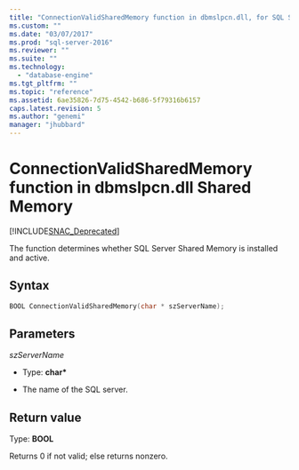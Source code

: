 ```yaml
---
title: "ConnectionValidSharedMemory function in dbmslpcn.dll, for SQL Server Shared Memory | Microsoft Docs"
ms.custom: ""
ms.date: "03/07/2017"
ms.prod: "sql-server-2016"
ms.reviewer: ""
ms.suite: ""
ms.technology: 
  - "database-engine"
ms.tgt_pltfrm: ""
ms.topic: "reference"
ms.assetid: 6ae35826-7d75-4542-b686-5f79316b6157
caps.latest.revision: 5
ms.author: "genemi"
manager: "jhubbard"
---
```

# ConnectionValidSharedMemory function in dbmslpcn.dll Shared Memory
[!INCLUDE[SNAC_Deprecated](../../../relational-databases/extended-stored-procedures-reference/includes/snac-deprecated.md)]

  The function determines whether SQL Server Shared Memory is installed and active.  
  
## Syntax  
  
```cpp  
BOOL ConnectionValidSharedMemory(char * szServerName);  
```  
  
## Parameters  
 *szServerName*  
  
-   Type: **char\***  
  
-   The name of the SQL server.  
  
## Return value  
 Type: **BOOL**  
  
 Returns 0  if not valid; else returns nonzero.  
  
  